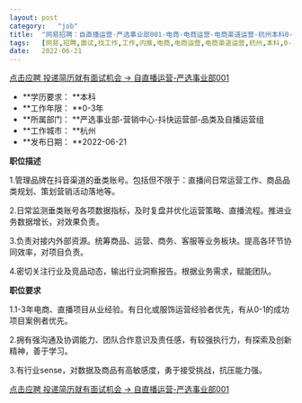 ```yaml
---
layout:	post
category:	"job"
title:	"网易招聘：自直播运营-严选事业部001-电商-电商运营-电商渠道运营-杭州本科0-3年"
tags:	[网易,招聘,面试,找工作,工作,内推,电商,电商运营,电商渠道运营,杭州,本科,0-3年]
date:	2022-06-21
---
```


[点击应聘 投递简历就有面试机会 ->  自直播运营-严选事业部001](http://mobile.bole.netease.com/bole/boleDetail?id=40667&employeeId=346f03c3cda5f04c&key=all)



- **学历要求： **本科
- **工作年限： **0-3年
- **所属部门： **严选事业部-营销中心-抖快运营部-品类及自播运营组
- **工作城市： **杭州
- **发布日期： **2022-06-21



**职位描述**

1.管理品牌在抖音渠道的垂类账号。包括但不限于：直播间日常运营工作、商品品类规划、策划营销活动落地等。

2.日常监测垂类账号各项数据指标，及时复盘并优化运营策略、直播流程。推进业务数据增长，对效果负责。

3.负责对接内外部资源。统筹商品、运营、商务、客服等业务板块。提高各环节协同效率，对项目负责。

4.密切关注行业及竞品动态，输出行业洞察报告。根据业务需求，赋能团队。



**职位要求**

1.1-3年电商、直播项目从业经验。有日化或服饰运营经验者优先，有从0-1的成功项目案例者优先。

2.拥有强沟通及协调能力、团队合作意识及责任感，有较强执行力，有探索及创新精神，善于学习。

3.有行业sense，对数据及商品有高敏感度，勇于接受挑战，抗压能力强。







[点击应聘 投递简历就有面试机会 ->  自直播运营-严选事业部001](http://mobile.bole.netease.com/bole/boleDetail?id=40667&employeeId=346f03c3cda5f04c&key=all)